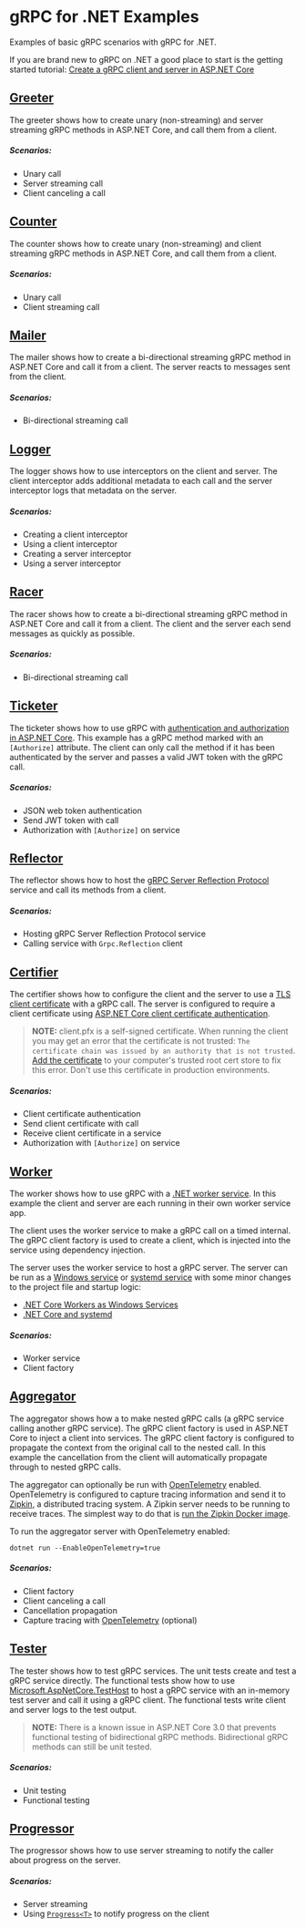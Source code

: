 # gRPC for .NET Examples

Examples of basic gRPC scenarios with gRPC for .NET.

If you are brand new to gRPC on .NET a good place to start is the getting started tutorial: [Create a gRPC client and server in ASP.NET Core](https://docs.microsoft.com/aspnet/core/tutorials/grpc/grpc-start)

## [Greeter](./Greeter)

The greeter shows how to create unary (non-streaming) and server streaming gRPC methods in ASP.NET Core, and call them from a client.

##### Scenarios:

* Unary call
* Server streaming call
* Client canceling a call

## [Counter](./Counter)

The counter shows how to create unary (non-streaming) and client streaming gRPC methods in ASP.NET Core, and call them from a client.

##### Scenarios:

* Unary call
* Client streaming call

## [Mailer](./Mailer)

The mailer shows how to create a bi-directional streaming gRPC method in ASP.NET Core and call it from a client. The server reacts to messages sent from the client.

##### Scenarios:

* Bi-directional streaming call

## [Logger](./Logger)

The logger shows how to use interceptors on the client and server. The client interceptor adds additional metadata to each call and the server interceptor logs that metadata on the server.

##### Scenarios:

* Creating a client interceptor
* Using a client interceptor
* Creating a server interceptor
* Using a server interceptor

## [Racer](./Racer)

The racer shows how to create a bi-directional streaming gRPC method in ASP.NET Core and call it from a client. The client and the server each send messages as quickly as possible.

##### Scenarios:

* Bi-directional streaming call

## [Ticketer](./Ticketer)

The ticketer shows how to use gRPC with [authentication and authorization in ASP.NET Core](https://docs.microsoft.com/aspnet/core/security). This example has a gRPC method marked with an `[Authorize]` attribute. The client can only call the method if it has been authenticated by the server and passes a valid JWT token with the gRPC call.

##### Scenarios:

* JSON web token authentication
* Send JWT token with call
* Authorization with `[Authorize]` on service

## [Reflector](./Reflector)

The reflector shows how to host the [gRPC Server Reflection Protocol](https://github.com/grpc/grpc/blob/master/doc/server-reflection.md) service and call its methods from a client.

##### Scenarios:

* Hosting gRPC Server Reflection Protocol service
* Calling service with `Grpc.Reflection` client

## [Certifier](./Certifier)

The certifier shows how to configure the client and the server to use a [TLS client certificate](https://blogs.msdn.microsoft.com/kaushal/2015/05/27/client-certificate-authentication-part-1/) with a gRPC call. The server is configured to require a client certificate using [ASP.NET Core client certificate authentication](https://docs.microsoft.com/en-us/aspnet/core/security/authentication/certauth).

> **NOTE:** client.pfx is a self-signed certificate. When running the client you may get an error that the certificate is not trusted: `The certificate chain was issued by an authority that is not trusted`. [Add the certificate](https://www.thesslstore.com/knowledgebase/ssl-install/how-to-import-intermediate-root-certificates-using-mmc/) to your computer's trusted root cert store to fix this error. Don't use this certificate in production environments.

##### Scenarios:

* Client certificate authentication
* Send client certificate with call
* Receive client certificate in a service
* Authorization with `[Authorize]` on service

## [Worker](./Worker)

The worker shows how to use gRPC with a [.NET worker service](https://docs.microsoft.com/aspnet/core/fundamentals/host/hosted-services). In this example the client and server are each running in their own worker service app.

The client uses the worker service to make a gRPC call on a timed internal. The gRPC client factory is used to create a client, which is injected into the service using dependency injection.

The server uses the worker service to host a gRPC server. The server can be run as a [Windows service](https://en.wikipedia.org/wiki/Windows_service) or [systemd service](https://www.freedesktop.org/wiki/Software/systemd/) with some minor changes to the project file and startup logic:

* [.NET Core Workers as Windows Services](https://devblogs.microsoft.com/aspnet/net-core-workers-as-windows-services/)
* [.NET Core and systemd](https://devblogs.microsoft.com/dotnet/net-core-and-systemd/)

##### Scenarios:

* Worker service
* Client factory

## [Aggregator](./Aggregator)

The aggregator shows how a to make nested gRPC calls (a gRPC service calling another gRPC service). The gRPC client factory is used in ASP.NET Core to inject a client into services. The gRPC client factory is configured to propagate the context from the original call to the nested call. In this example the cancellation from the client will automatically propagate through to nested gRPC calls.

The aggregator can optionally be run with [OpenTelemetry](https://github.com/open-telemetry/opentelemetry-dotnet) enabled. OpenTelemetry is configured to capture tracing information and send it to [Zipkin](https://zipkin.io), a distributed tracing system. A Zipkin server needs to be running to receive traces. The simplest way to do that is [run the Zipkin Docker image](https://zipkin.io/pages/quickstart.html).

To run the aggregator server with OpenTelemetry enabled:

```console
dotnet run --EnableOpenTelemetry=true
```

##### Scenarios:

* Client factory
* Client canceling a call
* Cancellation propagation
* Capture tracing with [OpenTelemetry](https://github.com/open-telemetry/opentelemetry-dotnet) (optional)

## [Tester](./Tester)

The tester shows how to test gRPC services. The unit tests create and test a gRPC service directly. The functional tests show how to use [Microsoft.AspNetCore.TestHost](https://www.nuget.org/packages/Microsoft.AspNetCore.TestHost/) to host a gRPC service with an in-memory test server and call it using a gRPC client. The functional tests write client and server logs to the test output.

> **NOTE:** There is a known issue in ASP.NET Core 3.0 that prevents functional testing of bidirectional gRPC methods. Bidirectional gRPC methods can still be unit tested.

##### Scenarios:

* Unit testing
* Functional testing

## [Progressor](./Progressor)

The progressor shows how to use server streaming to notify the caller about progress on the server.

##### Scenarios:

* Server streaming
* Using [`Progress<T>`](https://docs.microsoft.com/en-us/dotnet/api/system.progress-1) to notify progress on the client
